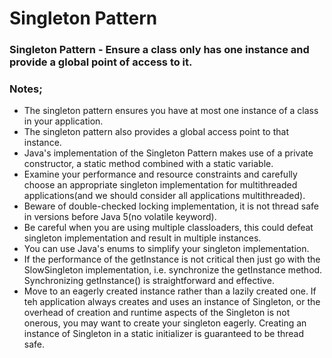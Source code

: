 # Singleton Pattern

### Singleton Pattern - Ensure a class only has one instance and provide a global point of access to it.

### Notes;

- The singleton pattern ensures you have at most one instance of a class in  your application.
- The singleton pattern also provides a global access point to that instance.
- Java's implementation of the Singleton Pattern makes use of a private constructor, a static method combined with a static variable.
- Examine your performance and resource constraints and carefully choose an appropriate singleton implementation for multithreaded applications(and we should consider all applications multithreaded).
- Beware of double-checked locking implementation, it is not thread safe in versions before Java 5(no volatile keyword).
- Be careful when you are using multiple classloaders, this could defeat singleton implementation and result in multiple instances.
- You can use Java's enums to simplify your singleton implementation.
- If the performance of the getInstance is not critical then just go with the SlowSingleton implementation, i.e. synchronize the getInstance method. Synchronizing getInstance() is straightforward and effective. 
- Move to an eagerly created instance rather than a lazily created one. If teh application always creates and uses an instance of Singleton, or the overhead of creation and runtime aspects of the Singleton is not onerous, you may want to create your singleton eagerly. Creating an instance of Singleton in a static initializer is guaranteed to be thread safe. 